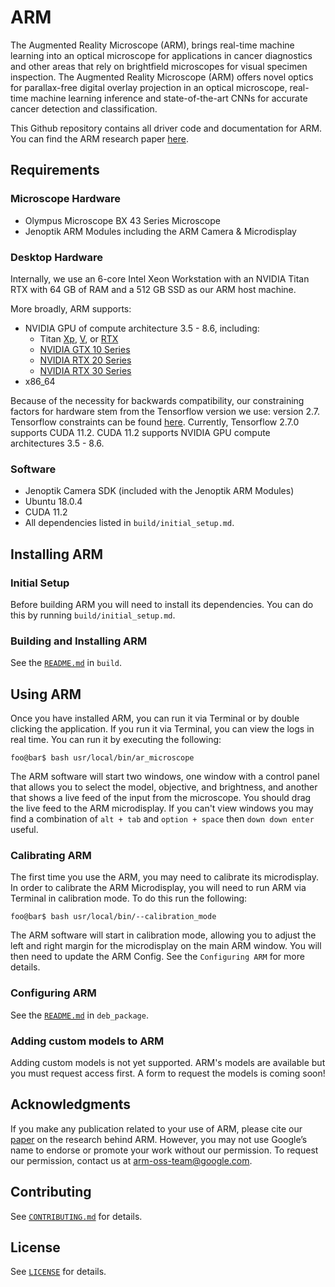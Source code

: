 # ARM

The Augmented Reality Microscope (ARM), brings real-time machine learning into an optical microscope for applications in cancer diagnostics and other areas that rely on brightfield microscopes for visual specimen inspection. The Augmented Reality Microscope (ARM) offers novel optics for parallax-free digital overlay projection in an optical microscope, real-time machine learning inference and
state-of-the-art CNNs for accurate cancer detection and classification.


This Github repository contains all driver code and documentation
for ARM. You can find the ARM research paper [here](https://www.nature.com/articles/s41591-019-0539-7).

## Requirements

### Microscope Hardware
* Olympus Microscope BX 43 Series Microscope
* Jenoptik ARM Modules including the ARM Camera & Microdisplay

### Desktop Hardware
Internally, we use an 6-core Intel Xeon Workstation with an NVIDIA Titan RTX
with 64 GB of RAM and a 512 GB SSD as our ARM host machine.

More broadly, ARM supports:

* NVIDIA GPU of compute architecture 3.5 - 8.6, including:
  * Titan [Xp](https://www.nvidia.com/en-us/titan/titan-xp/),
[V](https://www.nvidia.com/en-us/titan/titan-v/),
or [RTX](https://www.nvidia.com/en-us/deep-learning-ai/products/titan-rtx/)
  * [NVIDIA GTX 10 Series](https://www.nvidia.com/en-us/geforce/10-series/)
  * [NVIDIA RTX 20 Series](https://www.nvidia.com/en-us/geforce/20-series/)
  * [NVIDIA RTX 30 Series](https://www.nvidia.com/en-us/geforce/graphics-cards/30-series/)
* x86_64

Because of the necessity for backwards compatibility, our constraining factors
for hardware stem from the Tensorflow version we use: version 2.7. Tensorflow
constraints can be found [here](https://www.tensorflow.org/install/source#gpu).
Currently, Tensorflow 2.7.0 supports CUDA 11.2. CUDA 11.2 supports NVIDIA GPU
compute architectures 3.5 - 8.6.

### Software
* Jenoptik Camera SDK (included with the Jenoptik ARM Modules)
* Ubuntu 18.0.4
* CUDA 11.2
* All dependencies listed in `build/initial_setup.md`.

## Installing ARM

### Initial Setup
Before building ARM you will need to install its dependencies. You can do this
by running `build/initial_setup.md`.

### Building and Installing ARM

See the [`README.md`](https://github.com/Google-Health/ar-microscope/blob/main/build/README.md)
in `build`.

## Using ARM

Once you have installed ARM, you can run it via Terminal or by double
clicking the application. If you run it via Terminal, you can view the logs in
real time. You can run it by executing the following:

```shell
foo@bar$ bash usr/local/bin/ar_microscope
```

The ARM software will start two windows, one window with a control panel that
allows you to select the model, objective, and brightness, and another that
shows a live feed of the input from the microscope. You should drag the live
feed to the ARM microdisplay. If you can't view windows you may find a
combination of `alt + tab` and `option + space` then `down down enter` useful.


### Calibrating ARM

The first time you use the ARM, you may need to calibrate its microdisplay. In
order to calibrate the ARM Microdisplay, you will need to run ARM via
Terminal in calibration mode. To do this run the following:

```shell
foo@bar$ bash usr/local/bin/--calibration_mode
```

The ARM software will start in calibration mode, allowing you to adjust the left
and right margin for the microdisplay on the main ARM window. You will then need
to update the ARM Config. See the `Configuring ARM` for more details.

### Configuring ARM

See the [`README.md`](https://github.com/Google-Health/ar-microscope/blob/main/deb_package/README.md)
in `deb_package`.

### Adding custom models to ARM

Adding custom models is not yet supported. ARM's models are available but you
must request access first. A form to request the models is coming soon!

## Acknowledgments

If you make any publication related to your use of ARM, please cite our
[paper](https://www.nature.com/articles/s41591-019-0539-7) on the research
behind ARM. However, you may not use Google’s name to endorse or promote your
work without our permission.  To request our permission, contact us at
arm-oss-team@google.com.

## Contributing

See [`CONTRIBUTING.md`](https://github.com/Google-Health/ar-microscope/blob/main/CONTRIBUTING.md)
for details.

## License

See [`LICENSE`](https://github.com/Google-Health/ar-microscope/blob/main/LICENSE)
for details.